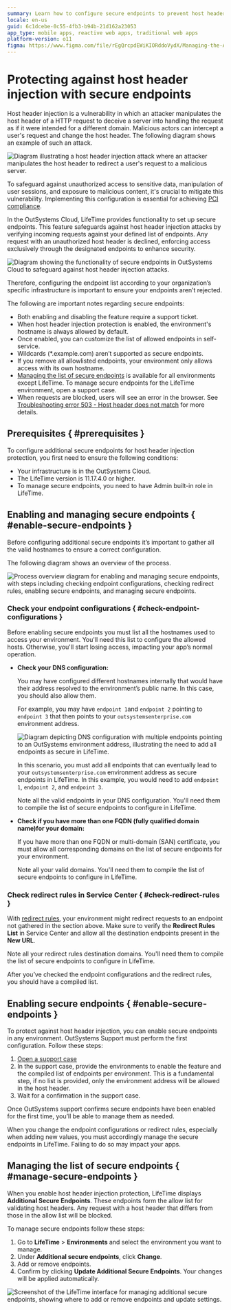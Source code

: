 ```yaml
---
summary: Learn how to configure secure endpoints to prevent host header injection in OutSystems Cloud.
locale: en-us
guid: 6c1dcebe-0c55-4fb3-b94b-21d162a23053
app_type: mobile apps, reactive web apps, traditional web apps
platform-version: o11
figma: https://www.figma.com/file/rEgQrcpdEWiKIORddoVydX/Managing-the-Applications-Lifecycle?type=design&node-id=3492-399&mode=design&t=POXL6zLzKO5sOwUF-0
---
```

# Protecting against host header injection with secure endpoints


Host header injection is a vulnerability in which an attacker manipulates the host header of a HTTP request to deceive a server into handling the request as if it were intended for a different domain. Malicious actors can intercept a user's request and change the host header.
The following diagram shows an example of such an attack.

![Diagram illustrating a host header injection attack where an attacker manipulates the host header to redirect a user's request to a malicious server.](images/hh-injection-attack-diag.png "Host Header Injection Attack Diagram")


To safeguard against unauthorized access to sensitive data, manipulation of user sessions, and exposure to malicious content, it's crucial to mitigate this vulnerability. Implementing this configuration is essential for achieving [PCI compliance](https://www.outsystems.com/tk/redirect?g=1fcf38a0-15c1-486a-b022-a9d21dea89b6).

In the OutSystems Cloud, LifeTime provides functionality to set up secure endpoints. This feature safeguards against host header injection attacks by verifying incoming requests against your defined list of endpoints. Any request with an unauthorized host header is declined, enforcing access exclusively through the designated endpoints to enhance security.

![Diagram showing the functionality of secure endpoints in OutSystems Cloud to safeguard against host header injection attacks.](images/secured-endpoints-diag.png "Secured Endpoints Diagram")



Therefore, configuring the endpoint list according to your organization’s specific infrastructure is important to ensure your endpoints aren’t rejected.

The following are important notes regarding secure endpoints:

* Both enabling and disabling the feature require a support ticket.
* When host header injection protection is enabled, the environment's hostname is always allowed by default.
* Once enabled, you can customize the list of allowed endpoints in self-service.
* Wildcards (*.example.com) aren’t supported as secure endpoints.
* If you remove all allowlisted endpoints, your environment only allows access with its own hostname.
* [Managing the list of secure endpoints](#manage-secure-endpoints) is available for all environments except LifeTime. To manage secure endpoints for the LifeTime environment, open a support case.
* When requests are blocked, users will see an error in the browser. See [Troubleshooting error 503 - Host header does not match](https://www.outsystems.com/tk/redirect?g=c9a42528-9c9c-471c-aded-e5c2a0aef08e) for more details.


## Prerequisites { #prerequisites }

To configure additional secure endpoints for host header injection protection, you first need to ensure the following conditions:

* Your infrastructure is in the OutSystems Cloud.
* The LifeTime version is 11.17.4.0 or higher.
* To manage secure endpoints, you need to have Admin built-in role in LifeTime.


## Enabling and managing secure endpoints { #enable-secure-endpoints }

Before configuring additional secure endpoints it’s important to gather all the valid hostnames to ensure a correct configuration.

The following diagram shows an overview of the process.

![Process overview diagram for enabling and managing secure endpoints, with steps including checking endpoint configurations, checking redirect rules, enabling secure endpoints, and managing secure endpoints.](images/hh-protect-process-diag.png "Host Header Protection Process Overview")


### Check your endpoint configurations { #check-endpoint-configurations }

<div class="warning" markdown="1">

Before enabling secure endpoints you must list all the hostnames used to access your environment. You'll need this list to configure the allowed hosts. Otherwise, you'll start losing access, impacting your app’s normal operation. 

</div>


* **Check your DNS configuration:**

    You may have configured different hostnames internally that would have their address resolved to the environment’s public name. In this case, you should also allow them.

    For example, you may have `endpoint 1`and `endpoint 2` pointing to `endpoint 3` that then points to your `outsystemsenterprise.com` environment address.

    ![Diagram depicting DNS configuration with multiple endpoints pointing to an OutSystems environment address, illustrating the need to add all endpoints as secure in LifeTime.](images/dns-config-diag.png "DNS Configuration Diagram")

    In this scenario, you must add all endpoints that can eventually lead to your `outsystemsenterprise.com` environment address as secure endpoints in LifeTime. In this example, you would need to add `endpoint 1`, `endpoint 2`, and `endpoint 3`.

    <div class="info" markdown="1">

    Note all the valid endpoints in your DNS configuration. You'll need them to compile the list of secure endpoints to configure in LifeTime.

    </div>

* **Check if you have more than one FQDN (fully qualified domain name)for your domain:**

    If you have more than one FQDN or multi-domain (SAN) certificate, you must allow all corresponding domains on the list of secure endpoints for your environment.

    <div class="info" markdown="1">

    Note all your valid domains. You'll need them to compile the list of secure endpoints to configure in LifeTime.


    </div>

### Check redirect rules in Service Center { #check-redirect-rules }

With [redirect rules](../../develop/seo/seo-friendly-url-traditional.md#redirect-rules), your environment might redirect requests to an endpoint not gathered in the section above. Make sure to verify the **Redirect Rules List**  in Service Center and allow all the destination endpoints present in the **New URL**.

<div class="info" markdown="1">

Note all your redirect rules destination domains. You'll need them to compile the list of secure endpoints to configure in LifeTime.


</div>


After you’ve checked the endpoint configurations and the redirect rules, you should have a compiled list.


## Enabling secure endpoints { #enable-secure-endpoints }

To protect against host header injection, you can enable secure endpoints in any environment. OutSystems Support must perform the first configuration. Follow these steps:

1. [Open a support case](https://www.outsystems.com/support/portal/open-support-case)
1. In the support case, provide the environments to enable the feature and the compiled list of endpoints per environment. This is a fundamental step, if no list is provided, only the environment address will be allowed in the host header.
1. Wait for a confirmation in the support case.


Once OutSystems support confirms secure endpoints have been enabled for the first time, you’ll be able to manage them as needed.

<div class="warning" markdown="1">

When you change the endpoint configurations or redirect rules, especially when adding new values, you must accordingly manage the secure endpoints in LifeTime. Failing to do so may impact your apps.

</div>

## Managing the list of secure endpoints { #manage-secure-endpoints } 

When you enable host header injection protection, LifeTime displays **Additional Secure Endpoints**. These endpoints form the allow list for validating host headers. Any request with a host header that differs from those in the allow list will be blocked.

To manage secure endpoints follow these steps:

1. Go to **LifeTime** > **Environments** and select the environment you want to manage.
1. Under **Additional secure endpoints**, click **Change**.
1. Add or remove endpoints.
1. Confirm by clicking **Update Additional Secure Endpoints**. Your changes will be applied automatically.


![Screenshot of the LifeTime interface for managing additional secure endpoints, showing where to add or remove endpoints and update settings.](images/manage-endpoints-lt.png "Managing Secure Endpoints in LifeTime")

